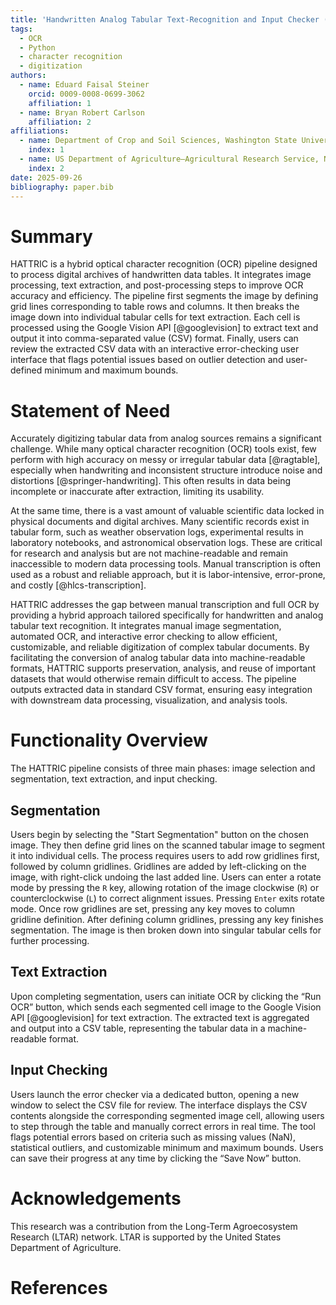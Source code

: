 ```yaml
---
title: 'Handwritten Analog Tabular Text-Recognition and Input Checker (HATTRIC) Pipeline'
tags:
  - OCR
  - Python
  - character recognition
  - digitization
authors:
  - name: Eduard Faisal Steiner
    orcid: 0009-0008-0699-3062
    affiliation: 1
  - name: Bryan Robert Carlson
    affiliation: 2
affiliations:
  - name: Department of Crop and Soil Sciences, Washington State University, Pullman, Washington, USA
    index: 1
  - name: US Department of Agriculture–Agricultural Research Service, Northwest Sustainable Agroecosystems Research Unit, Pullman, Washington, USA
    index: 2
date: 2025-09-26
bibliography: paper.bib
---
```


# Summary

HATTRIC is a hybrid optical character recognition (OCR) pipeline designed to process digital archives of handwritten data tables. It integrates image processing, text extraction, and post-processing steps to improve OCR accuracy and efficiency. The pipeline first segments the image by defining grid lines corresponding to table rows and columns. It then breaks the image down into individual tabular cells for text extraction. Each cell is processed using the Google Vision API [@googlevision] to extract text and output it into comma-separated value (CSV) format. Finally, users can review the extracted CSV data with an interactive error-checking user interface that flags potential issues based on outlier detection and user-defined minimum and maximum bounds.

# Statement of Need

Accurately digitizing tabular data from analog sources remains a significant challenge. While many optical character recognition (OCR) tools exist, few perform with high accuracy on messy or irregular tabular data [@ragtable], especially when handwriting and inconsistent structure introduce noise and distortions [@springer-handwriting]. This often results in data being incomplete or inaccurate after extraction, limiting its usability.

At the same time, there is a vast amount of valuable scientific data locked in physical documents and digital archives. Many scientific records exist in tabular form, such as weather observation logs, experimental results in laboratory notebooks, and astronomical observation logs. These are critical for research and analysis but are not machine-readable and remain inaccessible to modern data processing tools. Manual transcription is often used as a robust and reliable approach, but it is labor-intensive, error-prone, and costly [@hlcs-transcription].

HATTRIC addresses the gap between manual transcription and full OCR by providing a hybrid approach tailored specifically for handwritten and analog tabular text recognition. It integrates manual image segmentation, automated OCR, and interactive error checking to allow efficient, customizable, and reliable digitization of complex tabular documents. By facilitating the conversion of analog tabular data into machine-readable formats, HATTRIC supports preservation, analysis, and reuse of important datasets that would otherwise remain difficult to access. The pipeline outputs extracted data in standard CSV format, ensuring easy integration with downstream data processing, visualization, and analysis tools.

# Functionality Overview

The HATTRIC pipeline consists of three main phases: image selection and segmentation, text extraction, and input checking.

## Segmentation

Users begin by selecting the "Start Segmentation" button on the chosen image. They then define grid lines on the scanned tabular image to segment it into individual cells. The process requires users to add row gridlines first, followed by column gridlines. Gridlines are added by left-clicking on the image, with right-click undoing the last added line. Users can enter a rotate mode by pressing the `R` key, allowing rotation of the image clockwise (`R`) or counterclockwise (`L`) to correct alignment issues. Pressing `Enter` exits rotate mode. Once row gridlines are set, pressing any key moves to column gridline definition. After defining column gridlines, pressing any key finishes segmentation. The image is then broken down into singular tabular cells for further processing.

## Text Extraction

Upon completing segmentation, users can initiate OCR by clicking the “Run OCR” button, which sends each segmented cell image to the Google Vision API [@googlevision] for text extraction. The extracted text is aggregated and output into a CSV table, representing the tabular data in a machine-readable format.

## Input Checking

Users launch the error checker via a dedicated button, opening a new window to select the CSV file for review. The interface displays the CSV contents alongside the corresponding segmented image cell, allowing users to step through the table and manually correct errors in real time. The tool flags potential errors based on criteria such as missing values (NaN), statistical outliers, and customizable minimum and maximum bounds. Users can save their progress at any time by clicking the “Save Now” button.

# Acknowledgements

This research was a contribution from the Long-Term Agroecosystem Research (LTAR) network. LTAR is supported by the United States Department of Agriculture.

# References






